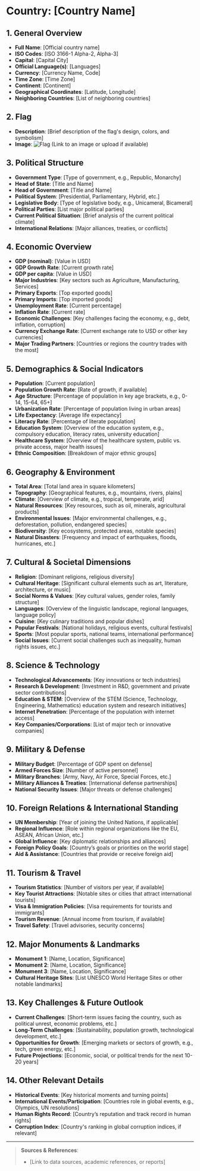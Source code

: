 # Country: [Country Name]

## 1. **General Overview**
- **Full Name**: [Official country name]
- **ISO Codes**: [ISO 3166-1 Alpha-2, Alpha-3]
- **Capital**: [Capital City]
- **Official Language(s)**: [Languages]
- **Currency**: [Currency Name, Code]
- **Time Zone**: [Time Zone]
- **Continent**: [Continent]
- **Geographical Coordinates**: [Latitude, Longitude]
- **Neighboring Countries**: [List of neighboring countries]

## 2. **Flag**
- **Description**: [Brief description of the flag's design, colors, and symbolism]
- **Image**: ![Flag](URL_to_image) (Link to an image or upload if available)
  
## 3. **Political Structure**
- **Government Type**: [Type of government, e.g., Republic, Monarchy]
- **Head of State**: [Title and Name]
- **Head of Government**: [Title and Name]
- **Political System**: [Presidential, Parliamentary, Hybrid, etc.]
- **Legislative Body**: [Type of legislative body, e.g., Unicameral, Bicameral]
- **Political Parties**: [List major political parties]
- **Current Political Situation**: [Brief analysis of the current political climate]
- **International Relations**: [Major alliances, treaties, or conflicts]

## 4. **Economic Overview**
- **GDP (nominal)**: [Value in USD]
- **GDP Growth Rate**: [Current growth rate]
- **GDP per capita**: [Value in USD]
- **Major Industries**: [Key sectors such as Agriculture, Manufacturing, Services]
- **Primary Exports**: [Top exported goods]
- **Primary Imports**: [Top imported goods]
- **Unemployment Rate**: [Current percentage]
- **Inflation Rate**: [Current rate]
- **Economic Challenges**: [Key challenges facing the economy, e.g., debt, inflation, corruption]
- **Currency Exchange Rate**: [Current exchange rate to USD or other key currencies]
- **Major Trading Partners**: [Countries or regions the country trades with the most]

## 5. **Demographics & Social Indicators**
- **Population**: [Current population]
- **Population Growth Rate**: [Rate of growth, if available]
- **Age Structure**: [Percentage of population in key age brackets, e.g., 0-14, 15-64, 65+]
- **Urbanization Rate**: [Percentage of population living in urban areas]
- **Life Expectancy**: [Average life expectancy]
- **Literacy Rate**: [Percentage of literate population]
- **Education System**: [Overview of the education system, e.g., compulsory education, literacy rates, university education]
- **Healthcare System**: [Overview of the healthcare system, public vs. private access, major health issues]
- **Ethnic Composition**: [Breakdown of major ethnic groups]

## 6. **Geography & Environment**
- **Total Area**: [Total land area in square kilometers]
- **Topography**: [Geographical features, e.g., mountains, rivers, plains]
- **Climate**: [Overview of climate, e.g., tropical, temperate, arid]
- **Natural Resources**: [Key resources, such as oil, minerals, agricultural products]
- **Environmental Issues**: [Major environmental challenges, e.g., deforestation, pollution, endangered species]
- **Biodiversity**: [Key ecosystems, protected areas, notable species]
- **Natural Disasters**: [Frequency and impact of earthquakes, floods, hurricanes, etc.]

## 7. **Cultural & Societal Dimensions**
- **Religion**: [Dominant religions, religious diversity]
- **Cultural Heritage**: [Significant cultural elements such as art, literature, architecture, or music]
- **Social Norms & Values**: [Key cultural values, gender roles, family structure]
- **Languages**: [Overview of the linguistic landscape, regional languages, language policy]
- **Cuisine**: [Key culinary traditions and popular dishes]
- **Popular Festivals**: [National holidays, religious events, cultural festivals]
- **Sports**: [Most popular sports, national teams, international performance]
- **Social Issues**: [Current social challenges such as inequality, human rights issues, etc.]

## 8. **Science & Technology**
- **Technological Advancements**: [Key innovations or tech industries]
- **Research & Development**: [Investment in R&D, government and private sector contributions]
- **Education & STEM**: [Overview of the STEM (Science, Technology, Engineering, Mathematics) education system and research initiatives]
- **Internet Penetration**: [Percentage of the population with internet access]
- **Key Companies/Corporations**: [List of major tech or innovative companies]

## 9. **Military & Defense**
- **Military Budget**: [Percentage of GDP spent on defense]
- **Armed Forces Size**: [Number of active personnel]
- **Military Branches**: [Army, Navy, Air Force, Special Forces, etc.]
- **Military Alliances & Treaties**: [International defense partnerships]
- **National Security Issues**: [Major threats or defense challenges]

## 10. **Foreign Relations & International Standing**
- **UN Membership**: [Year of joining the United Nations, if applicable]
- **Regional Influence**: [Role within regional organizations like the EU, ASEAN, African Union, etc.]
- **Global Influence**: [Key diplomatic relationships and alliances]
- **Foreign Policy Goals**: [Country’s goals or priorities on the world stage]
- **Aid & Assistance**: [Countries that provide or receive foreign aid]

## 11. **Tourism & Travel**
- **Tourism Statistics**: [Number of visitors per year, if available]
- **Key Tourist Attractions**: [Notable sites or cities that attract international tourists]
- **Visa & Immigration Policies**: [Visa requirements for tourists and immigrants]
- **Tourism Revenue**: [Annual income from tourism, if available]
- **Travel Safety**: [Travel advisories, security concerns]

## 12. **Major Monuments & Landmarks**
- **Monument 1**: [Name, Location, Significance]
- **Monument 2**: [Name, Location, Significance]
- **Monument 3**: [Name, Location, Significance]
- **Cultural Heritage Sites**: [List UNESCO World Heritage Sites or other notable landmarks]

## 13. **Key Challenges & Future Outlook**
- **Current Challenges**: [Short-term issues facing the country, such as political unrest, economic problems, etc.]
- **Long-Term Challenges**: [Sustainability, population growth, technological development, etc.]
- **Opportunities for Growth**: [Emerging markets or sectors of growth, e.g., tech, green energy, etc.]
- **Future Projections**: [Economic, social, or political trends for the next 10-20 years]

## 14. **Other Relevant Details**
- **Historical Events**: [Key historical moments and turning points]
- **International Events/Participation**: [Countries role in global events, e.g., Olympics, UN resolutions]
- **Human Rights Record**: [Country’s reputation and track record in human rights]
- **Corruption Index**: [Country's ranking in global corruption indices, if relevant]
  
---

> **Sources & References**:
> - [Link to data sources, academic references, or reports]


